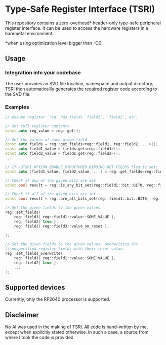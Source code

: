 # Type-Safe Register Interface (TSRI)

This repository contains a zero-overhead* header-only type-safe peripheral register interface.
It can be used to access the hardware registers in a baremetal environment.


*when using optimization level bigger than -O0

## Usage

### Integration into your codebase
The user provides an SVD file location, namespace and output directory; TSRI then automaticallly generates the required register code according to the SVD file.

### Examples
```cpp
// Assume register `reg` has fields `field1`, `field2`, etc.

// Get full register contents
const auto reg_value = reg::get();

// Get the values of each given field
const auto fields = reg::get_fields<reg::field1, reg::field2, ...>();
const auto field1_value = fields.get<reg::field1>();
const auto field2_value = fields.get<reg::field2>();
...

// If -DTSRI_OPTION_ENABLE_STRUCTURED_BINDING_GET_FIELDS flag is set:
const auto [field1_value, field2_value, ...] = reg::get_fields<reg::field1, reg::field2, ...>();

// Check if any of the given bits are set
const bool result = reg::is_any_bit_set(reg::field1::bit::BIT0, reg::field2::bit::BIT3, ...);

// Check if all of the given bits are set
const bool result = reg::are_all_bits_set(reg::field1::bit::BIT0, reg::field2::bit::BIT2, ...);

// Set the given fields to the given values
reg::set_fields(
    reg::field1{ reg::field1::value::SOME_VALUE },
    reg::field2{ true },
    reg::field3{ reg::field3::value_on_reset },
    ...
);

// Set the given fields to the given values, overwriting the
// unspecified register fields with their reset value.
reg::set_fields_overwrite(
    reg::field1{ reg::field1::value::SOME_VALUE },
    reg::field2{ true },
    ...
);

```


## Supported devices
Currently, only the RP2040 processor is supported.

## Disclaimer
No AI was used in the making of TSRI. All code is hand-written by me, except when explicitly stated otherwise.
In such a case, a source from where I took the code is provided.
